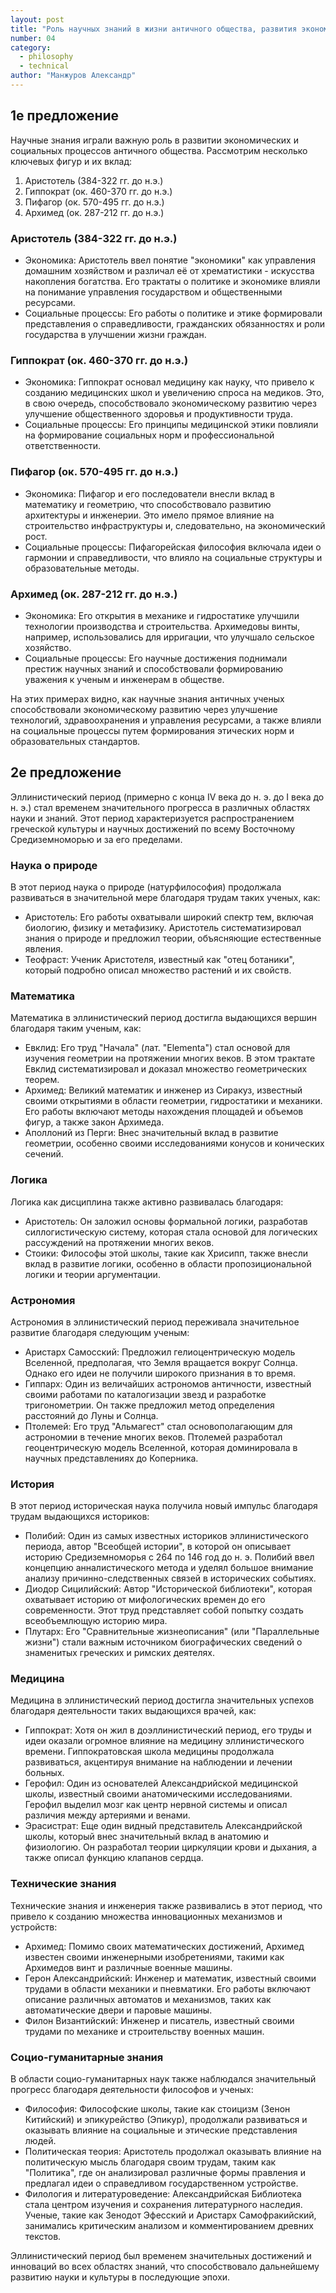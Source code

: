 ```yaml
---
layout: post
title: "Роль научных знаний в жизни античного общества, развития экономических и социальных процессов. Эллинистический период (науки о природе, математика, логика, астрономия, история, медицина, технические и социо-гуманитарные знания)"
number: 04
category:
  - philosophy
  - technical
author: "Манжуров Александр"
---
```


## 1е предложение
Научные знания играли важную роль в развитии экономических и социальных процессов античного общества. Рассмотрим несколько ключевых фигур и их вклад:
1. Аристотель (384-322 гг. до н.э.)
2. Гиппократ (ок. 460-370 гг. до н.э.)
3. Пифагор (ок. 570-495 гг. до н.э.)
4. Архимед (ок. 287-212 гг. до н.э.)

### Аристотель (384-322 гг. до н.э.)
* Экономика: Аристотель ввел понятие "экономики" как управления домашним хозяйством и различал её от хрематистики - искусства накопления богатства. Его трактаты о политике и экономике влияли на понимание управления государством и общественными ресурсами.
* Социальные процессы: Его работы о политике и этике формировали представления о справедливости, гражданских обязанностях и роли государства в улучшении жизни граждан.

### Гиппократ (ок. 460-370 гг. до н.э.)
* Экономика: Гиппократ основал медицину как науку, что привело к созданию медицинских школ и увеличению спроса на медиков. Это, в свою очередь, способствовало экономическому развитию через улучшение общественного здоровья и продуктивности труда.
*  Социальные процессы: Его принципы медицинской этики повлияли на формирование социальных норм и профессиональной ответственности.

### Пифагор (ок. 570-495 гг. до н.э.)
* Экономика: Пифагор и его последователи внесли вклад в математику и геометрию, что способствовало развитию архитектуры и инженерии. Это имело прямое влияние на строительство инфраструктуры и, следовательно, на экономический рост.
* Социальные процессы: Пифагорейская философия включала идеи о гармонии и справедливости, что влияло на социальные структуры и образовательные методы.


### Архимед (ок. 287-212 гг. до н.э.)
* Экономика: Его открытия в механике и гидростатике улучшили технологии производства и строительства. Архимедовы винты, например, использовались для ирригации, что улучшало сельское хозяйство.
* Социальные процессы: Его научные достижения поднимали престиж научных знаний и способствовали формированию уважения к ученым и инженерам в обществе.

На этих примерах видно, как научные знания античных ученых способствовали экономическому развитию через улучшение технологий, здравоохранения и управления ресурсами, а также влияли на социальные процессы путем формирования этических норм и образовательных стандартов.

## 2е предложение
Эллинистический период (примерно с конца IV века до н. э. до I века до н. э.) стал временем значительного прогресса в различных областях науки и знаний. Этот период характеризуется распространением греческой культуры и научных достижений по всему Восточному Средиземноморью и за его пределами. 

### Наука о природе
В этот период наука о природе (натурфилософия) продолжала развиваться в значительной мере благодаря трудам таких ученых, как:
* Аристотель: Его работы охватывали широкий спектр тем, включая биологию, физику и метафизику. Аристотель систематизировал знания о природе и предложил теории, объясняющие естественные явления.
* Теофраст: Ученик Аристотеля, известный как "отец ботаники", который подробно описал множество растений и их свойств.

### Математика
Математика в эллинистический период достигла выдающихся вершин благодаря таким ученым, как:
* Евклид: Его труд "Начала" (лат. "Elementa") стал основой для изучения геометрии на протяжении многих веков. В этом трактате Евклид систематизировал и доказал множество геометрических теорем.
* Архимед: Великий математик и инженер из Сиракуз, известный своими открытиями в области геометрии, гидростатики и механики. Его работы включают методы нахождения площадей и объемов фигур, а также закон Архимеда.
* Аполлоний из Перги: Внес значительный вклад в развитие геометрии, особенно своими исследованиями конусов и конических сечений.

### Логика
Логика как дисциплина также активно развивалась благодаря:
* Аристотель: Он заложил основы формальной логики, разработав силлогистическую систему, которая стала основой для логических рассуждений на протяжении многих веков.
* Стоики: Философы этой школы, такие как Хрисипп, также внесли вклад в развитие логики, особенно в области пропозициональной логики и теории аргументации.

### Астрономия
Астрономия в эллинистический период переживала значительное развитие благодаря следующим ученым:
* Аристарх Самосский: Предложил гелиоцентрическую модель Вселенной, предполагая, что Земля вращается вокруг Солнца. Однако его идеи не получили широкого признания в то время.
* Гиппарх: Один из величайших астрономов античности, известный своими работами по каталогизации звезд и разработке тригонометрии. Он также предложил метод определения расстояний до Луны и Солнца.
* Птолемей: Его труд "Альмагест" стал основополагающим для астрономии в течение многих веков. Птолемей разработал геоцентрическую модель Вселенной, которая доминировала в научных представлениях до Коперника.

### История
В этот период историческая наука получила новый импульс благодаря трудам выдающихся историков:
* Полибий: Один из самых известных историков эллинистического периода, автор "Всеобщей истории", в которой он описывает историю Средиземноморья с 264 по 146 год до н. э. Полибий ввел концепцию анналистического метода и уделял большое внимание анализу причинно-следственных связей в исторических событиях.
* Диодор Сицилийский: Автор "Исторической библиотеки", которая охватывает историю от мифологических времен до его современности. Этот труд представляет собой попытку создать всеобъемлющую историю мира.
* Плутарх: Его "Сравнительные жизнеописания" (или "Параллельные жизни") стали важным источником биографических сведений о знаменитых греческих и римских деятелях.

### Медицина
Медицина в эллинистический период достигла значительных успехов благодаря деятельности таких выдающихся врачей, как:
* Гиппократ: Хотя он жил в доэллинистический период, его труды и идеи оказали огромное влияние на медицину эллинистического времени. Гиппократовская школа медицины продолжала развиваться, акцентируя внимание на наблюдении и лечении больных.
* Герофил: Один из основателей Александрийской медицинской школы, известный своими анатомическими исследованиями. Герофил выделил мозг как центр нервной системы и описал различия между артериями и венами.
* Эрасистрат: Еще один видный представитель Александрийской школы, который внес значительный вклад в анатомию и физиологию. Он разработал теории циркуляции крови и дыхания, а также описал функцию клапанов сердца.

### Технические знания
Технические знания и инженерия также развивались в этот период, что привело к созданию множества инновационных механизмов и устройств:
* Архимед: Помимо своих математических достижений, Архимед известен своими инженерными изобретениями, такими как Архимедов винт и различные военные машины.
* Герон Александрийский: Инженер и математик, известный своими трудами в области механики и пневматики. Его работы включают описание различных автоматов и механизмов, таких как автоматические двери и паровые машины.
* Филон Византийский: Инженер и писатель, известный своими трудами по механике и строительству военных машин.

### Социо-гуманитарные знания
В области социо-гуманитарных наук также наблюдался значительный прогресс благодаря деятельности философов и ученых:
* Философия: Философские школы, такие как стоицизм (Зенон Китийский) и эпикурейство (Эпикур), продолжали развиваться и оказывать влияние на социальные и этические представления людей.
* Политическая теория: Аристотель продолжал оказывать влияние на политическую мысль благодаря своим трудам, таким как "Политика", где он анализировал различные формы правления и предлагал идеи о справедливом государственном устройстве.
* Филология и литературоведение: Александрийская Библиотека стала центром изучения и сохранения литературного наследия. Ученые, такие как Зенодот Эфесский и Аристарх Самофракийский, занимались критическим анализом и комментированием древних текстов.

Эллинистический период был временем значительных достижений и инноваций во всех областях знаний, что способствовало дальнейшему развитию науки и культуры в последующие эпохи.
